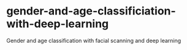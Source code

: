 # gender-and-age-classificiation-with-deep-learning
Gender and age classification with facial scanning and deep learning
